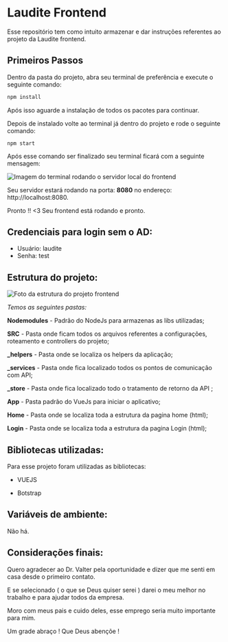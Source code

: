
# Laudite Frontend

  

Esse repositório tem como intuito armazenar e dar instruções referentes ao projeto da Laudite frontend.

  

## Primeiros Passos

Dentro da pasta do projeto, abra seu terminal de preferência e execute o seguinte comando:

 
~~~javascript
npm install
~~~

Após isso aguarde a instalação de todos os pacotes para continuar.

Depois de instalado volte ao terminal já dentro do projeto e rode o seguinte comando:

~~~
npm start
~~~

Após esse comando ser finalizado seu terminal ficará com a seguinte mensagem:

![Imagem do terminal rodando o servidor local do frontend](https://i.ibb.co/BcxWJCP/build-front.png)

  

Seu servidor estará rodando na porta: **8080** no endereço: http://localhost:8080.

  

Pronto !! <3 Seu frontend está rodando e pronto.

## Credenciais para login sem o AD:
  - Usuário: laudite
  - Senha: test

## Estrutura do projeto:

  

![Foto da estrutura do projeto frontend](https://i.ibb.co/cLVDhJJ/front-est.png)

  

*Temos as seguintes pastas:*



**Nodemodules** - Padrão do NodeJs para armazenas as libs utilizadas;

**SRC** - Pasta onde ficam todos os arquivos referentes a configurações, roteamento e controllers do projeto;

**_helpers** - Pasta onde se localiza os helpers da aplicação;

**_services** - Pasta onde fica localizado todos os pontos de comunicação com API;

**_store** - Pasta onde fica localizado todo o tratamento de retorno da API ;

**App** - Pasta padrão do VueJs para iniciar o aplicativo;

**Home** - Pasta onde se localiza toda a estrutura da pagina home (html);

**Login** - Pasta onde se localiza toda a estrutura da pagina Login (html);

  

## Bibliotecas utilizadas:

  

Para esse projeto foram utilizadas as bibliotecas:

  

- VUEJS

- Botstrap

  

## Variáveis de ambiente:

Não há.

  

## Considerações finais:

  

Quero agradecer ao Dr. Valter pela oportunidade e dizer que me senti em casa desde o primeiro contato.

E se selecionado ( o que se Deus quiser serei ) darei o meu melhor no trabalho e para ajudar todos da empresa.

Moro com meus pais e cuido deles, esse emprego seria muito importante para mim.

  

Um grade abraço ! Que Deus abençõe !
